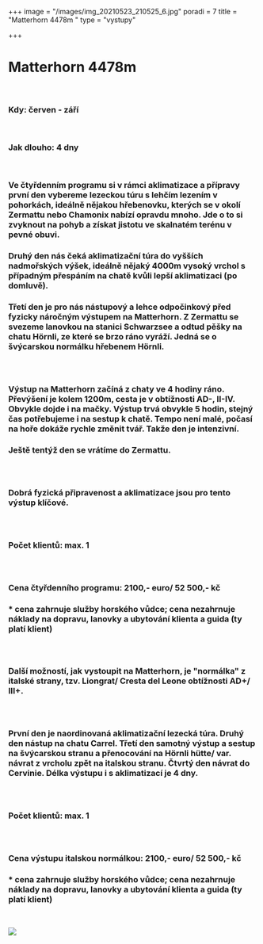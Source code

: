 +++
image = "/images/img_20210523_210525_6.jpg"
poradi = 7
title = "Matterhorn 4478m "
type = "vystupy"

+++
# **Matterhorn 4478m**

 

### **Kdy:** červen - září

 

### **Jak dlouho:** 4 dny

 

### Ve **čtyřdenním programu** si v rámci aklimatizace a přípravy první den vybereme lezeckou túru s lehčím lezením v pohorkách, ideálně nějakou hřebenovku, kterých se v okolí Zermattu nebo Chamonix nabízí opravdu mnoho. Jde o to si zvyknout na pohyb a získat jistotu ve skalnatém terénu v pevné obuvi.

### Druhý den nás čeká aklimatizační túra do vyšších nadmořských výšek, ideálně nějaký 4000m vysoký vrchol s případným přespáním na chatě kvůli lepší aklimatizaci (po domluvě).

### Třetí den je pro nás nástupový a lehce odpočinkový před fyzicky náročným výstupem na Matterhorn. Z Zermattu se svezeme lanovkou  na stanici Schwarzsee a odtud pěšky na chatu Hörnli, ze které se brzo ráno vyráží. Jedná se o švýcarskou normálku hřebenem Hörnli.

###  

### Výstup na Matterhorn začíná z chaty ve 4 hodiny ráno. Převýšení je kolem 1200m, cesta je v obtížnosti AD-, II-IV. Obvykle dojde i na mačky. Výstup trvá obvykle 5 hodin, stejný čas potřebujeme i na sestup k chatě. Tempo není malé, počasí na hoře dokáže rychle změnit tvář. Takže den je intenzivní.

### Ještě tentýž den se vrátíme do Zermattu.

###  

### **Dobrá fyzická připravenost** a aklimatizace jsou pro tento výstup klíčové.

###  

### **Počet klientů:    max. 1**

###  

### **Cena čtyřdenního programu:    2100,- euro/ 52 500,- kč**

### * cena zahrnuje služby horského vůdce; cena nezahrnuje náklady na dopravu, lanovky a ubytování klienta a guida (ty platí klient)

###  

### Další možností, jak vystoupit na Matterhorn, je "normálka" z italské strany, tzv. **Liongrat/ Cresta del Leone** obtížnosti AD+/ III+.

###  

### První den je naordinovaná aklimatizační lezecká túra. Druhý den nástup na chatu Carrel. Třetí den samotný výstup a sestup na švýcarskou stranu a přenocování na Hörnli hütte/ var. návrat z vrcholu zpět na italskou stranu. Čtvrtý den návrat do Cervinie. Délka výstupu i s aklimatizací je **4 dny**.

###  

### **Počet klientů: max. 1**

###  

### **Cena výstupu italskou normálkou:**    **2100,- euro/ 52 500,- kč**

### * cena zahrnuje služby horského vůdce; cena nezahrnuje náklady na dopravu, lanovky a ubytování klienta a guida (ty platí klient)

 

![](/images/20220721_151052.jpg)